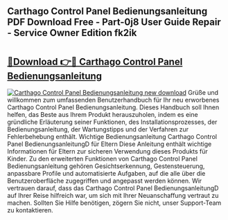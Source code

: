 ## Carthago Control Panel Bedienungsanleitung PDF Download Free - Part-0j8 User Guide Repair - Service Owner Edition fk2ik

# <h2><a href="http://df4pv2.blite.top/?on=Carthago+Control+Panel+Bedienungsanleitung">🔗Download 👉🔴 Carthago Control Panel Bedienungsanleitung</a></h2>

[![Carthago Control Panel Bedienungsanleitung new download](https://i.imgur.com/lujVjoI.png)](http://df4pv2.blite.top/?on=Carthago+Control+Panel+Bedienungsanleitung)
Grüße und willkommen zum umfassenden Benutzerhandbuch für Ihr neu erworbenes Carthago Control Panel Bedienungsanleitung. Dieses Handbuch soll Ihnen helfen, das Beste aus Ihrem Produkt herauszuholen, indem es eine gründliche Erläuterung seiner Funktionen, des Installationsprozesses, der Bedienungsanleitung, der Wartungstipps und der Verfahren zur Fehlerbehebung enthält. Wichtige Bedienungsanleitung Carthago Control Panel BedienungsanleitungD für Eltern Diese Anleitung enthält wichtige Informationen für Eltern zur sicheren Verwendung dieses Produkts für Kinder. Zu den erweiterten Funktionen von Carthago Control Panel Bedienungsanleitung gehören Gesichtserkennung, Gestensteuerung, anpassbare Profile und automatisierte Aufgaben, auf die alle über die Benutzeroberfläche zugegriffen und angepasst werden können. Wir vertrauen darauf, dass das Carthago Control Panel BedienungsanleitungD auf Ihrer Reise hilfreich war, um sich mit Ihrer Neuanschaffung vertraut zu machen. Sollten Sie Hilfe benötigen, zögern Sie nicht, unser Support-Team zu kontaktieren.
